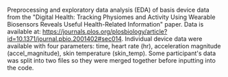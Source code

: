 Preprocessing and exploratory data analysis (EDA) of basis device data from the "Digital Health: Tracking Physiomes and Activity Using Wearable Biosensors Reveals Useful Health-Related Information" paper. Data is available at: https://journals.plos.org/plosbiology/article?id=10.1371/journal.pbio.2001402#sec014. 
Individual device data were available with four parameters: time, heart rate (hr), acceleration magnitude (accel_magnitude), skin temperature (skin_temp). Some participant's data was split into two files so they were merged together before inputting into the code.

